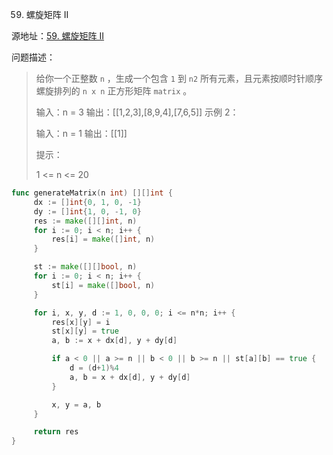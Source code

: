 59. 螺旋矩阵 II

源地址：[59. 螺旋矩阵 II](https://leetcode-cn.com/problems/spiral-matrix-ii/)

问题描述：

>给你一个正整数 `n` ，生成一个包含 `1` 到 `n2` 所有元素，且元素按顺时针顺序螺旋排列的 `n x n` 正方形矩阵 `matrix` 。
>
>输入：n = 3
>输出：[[1,2,3],[8,9,4],[7,6,5]]
>示例 2：
>
>输入：n = 1
>输出：[[1]]
>
>
>提示：
>
>1 <= n <= 20

``` go
func generateMatrix(n int) [][]int {
     dx := []int{0, 1, 0, -1}
     dy := []int{1, 0, -1, 0}
     res := make([][]int, n)
     for i := 0; i < n; i++ {
         res[i] = make([]int, n)
     }

     st := make([][]bool, n)
     for i := 0; i < n; i++ {
         st[i] = make([]bool, n)
     }

     for i, x, y, d := 1, 0, 0, 0; i <= n*n; i++ {
         res[x][y] = i 
         st[x][y] = true
         a, b := x + dx[d], y + dy[d]

         if a < 0 || a >= n || b < 0 || b >= n || st[a][b] == true {
             d = (d+1)%4
             a, b = x + dx[d], y + dy[d]
         }

         x, y = a, b  
     }

     return res
}
```



